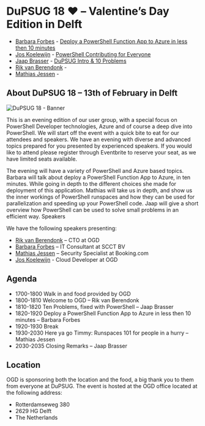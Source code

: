 # DuPSUG 18 ❤️ – Valentine’s Day Edition in Delft

* [Barbara Forbes](https://twitter.com/Ba4bes) - [Deploy a PowerShell Function App to Azure in less then 10 minutes](https://github.com/DuPSUG/DuPSUG18/blob/master/Barbara%20Forbes/DeployAzFAin10minutes.pdf)
* [Jos Koelewijn](https://twitter.com/Jawz_84) - [PowerShell Contributing for Everyone](https://github.com/DuPSUG/DuPSUG18/blob/master/Jos%20Koelewijn/PowerShell%20Contributing%20for%20Everyone.pptx)
* [Jaap Brasser](https://twitter.com/jaap_brasser) - [DuPSUG Intro & 10 Problems](https://github.com/DuPSUG/DuPSUG18/blob/master/Jaap%20Brasser/)
* [Rik van Berendonk](https://twitter.com/rikvanb) - []()
* [Mathias Jessen](https://twitter.com/IISResetMe) - []()

## About DuPSUG 18 – 13th of February in Delft

![DuPSUG 18 - Banner](https://i0.wp.com/dupsug.com/wp-content/uploads/2020/01/2020-01-28_DuPSUG18_OGD-1.jpg)

This is an evening edition of our user group, with a special focus on PowerShell Developer technologies, Azure and of course a deep dive into PowerShell. We will start off the event with a quick bite to eat for our attendees and speakers. We have an evening with diverse and advanced topics prepared for you presented by experienced speakers. If you would like to attend please register through Eventbrite to reserve your seat, as we have limited seats available.

The evening will have a variety of PowerShell and Azure based topics. Barbara will talk about deploy a PowerShell Function App to Azure, in ten minutes. While going in depth to the different choices she made for deployment of this application. Mathias will take us in depth, and show us the inner workings of PowerShell runspaces and how they can be used for parallelization and speeding up your PowerShell code. Jaap will give a short overview how PowerShell can be used to solve small problems in an efficient way.
Speakers

We have the following speakers presenting:

* [Rik van Berendonk](https://twitter.com/rikvanb) – CTO at OGD
* [Barbara Forbes](https://twitter.com/Ba4bes) – IT Consultant at SCCT BV
* [Mathias Jessen](https://twitter.com/IISResetMe) – Security Specialist at Booking.com
* [Jos Koelewijn](https://twitter.com/Jawz_84) - Cloud Developer at OGD

## Agenda

* 1700-1800 Walk in and food provided by OGD
* 1800-1810 Welcome to OGD – Rik van Berendonk
* 1810-1820 Ten Problems, fixed with PowerShell – Jaap Brasser
* 1820-1920 Deploy a PowerShell Function App to Azure in less then 10 minutes – Barbara Forbes
* 1920-1930 Break
* 1930-2030 Here ya go Timmy: Runspaces 101 for people in a hurry – Mathias Jessen
* 2030-2035 Closing Remarks – Jaap Brasser

## Location

OGD is sponsoring both the location and the food, a big thank you to them from everyone at DuPSUG. The event is hosted at the OGD office located at the following address:

* Rotterdamseweg 380
* 2629 HG Delft
* The Netherlands